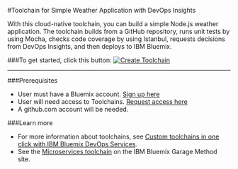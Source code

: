 #Toolchain for Simple Weather Application with DevOps Insights

With this cloud-native toolchain, you can build a simple Node.js weather application. The toolchain builds from a GitHub repository, runs unit tests by using Mocha, checks code coverage by using Istanbul, requests decisions from DevOps Insights, and then deploys to IBM Bluemix.

###To get started, click this button:
[![Create Toolchain](https://console.ng.bluemix.net/devops/graphics/create_toolchain_button.png)](https://console.ng.bluemix.net/devops/setup/deploy/)


---
###Prerequisites

* User must have a Bluemix account. [Sign up here](https://console.ng.bluemix.net/registration/)
* User will need access to Toolchains.  [Request access here](https://console.ng.bluemix.net/devops/)
* A github.com account will be needed.


###Learn more

* For more information about toolchains, see [Custom toolchains in one click with IBM Bluemix DevOps Services](https://developer.ibm.com/devops-services/2016/06/16/open-toolchain-with-ibm-bluemix-devops-services/).
* See the [Microservices toolchain](https://www.ibm.com/devops/method/toolchains/microservices_toolchain) on the IBM Bluemix Garage Method site.
